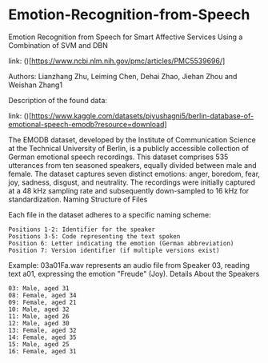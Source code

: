 # Emotion-Recognition-from-Speech

Emotion Recognition from Speech for Smart Affective Services Using a Combination of SVM and DBN


link: ()[https://www.ncbi.nlm.nih.gov/pmc/articles/PMC5539696/]

Authors: Lianzhang Zhu, Leiming Chen, Dehai Zhao, Jiehan Zhou and Weishan Zhang1

Description of the found data:

link: ()[https://www.kaggle.com/datasets/piyushagni5/berlin-database-of-emotional-speech-emodb?resource=download]

The EMODB dataset, developed by the Institute of Communication Science at the Technical University of Berlin, is a publicly accessible collection of German emotional speech recordings. This dataset comprises 535 utterances from ten seasoned speakers, equally divided between male and female. The dataset captures seven distinct emotions: anger, boredom, fear, joy, sadness, disgust, and neutrality. The recordings were initially captured at a 48 kHz sampling rate and subsequently down-sampled to 16 kHz for standardization.
Naming Structure of Files

Each file in the dataset adheres to a specific naming scheme:

    Positions 1-2: Identifier for the speaker
    Positions 3-5: Code representing the text spoken
    Position 6: Letter indicating the emotion (German abbreviation)
    Position 7: Version identifier (if multiple versions exist)

Example: 03a01Fa.wav represents an audio file from Speaker 03, reading text a01, expressing the emotion "Freude" (Joy).
Details About the Speakers

    03: Male, aged 31
    08: Female, aged 34
    09: Female, aged 21
    10: Male, aged 32
    11: Male, aged 26
    12: Male, aged 30
    13: Female, aged 32
    14: Female, aged 35
    15: Male, aged 25
    16: Female, aged 31
